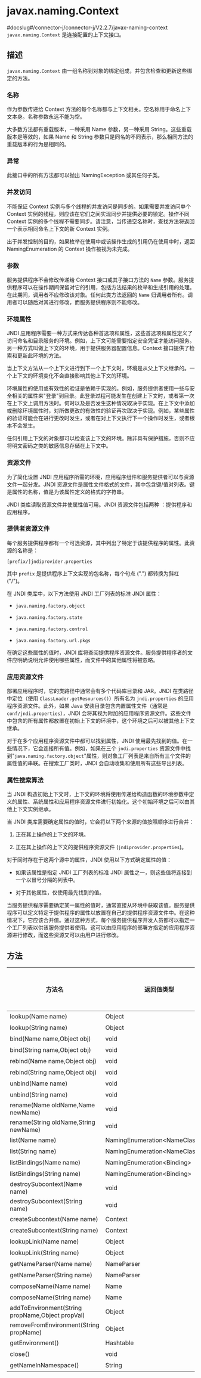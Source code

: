 javax.naming.Context 
=========================================
#docslug#/connector-j/connector-j/V2.2.7/javax-naming-context
`javax.naming.Context` 是连接配置的上下文接口。

描述 
-----------------------

`javax.naming.Context` 由一组名称到对象的绑定组成，并包含检查和更新这些绑定的方法。

### 名称 

作为参数传递给 Context 方法的每个名称都与上下文相关。空名称用于命名上下文本身。名称参数永远不能为空。

大多数方法都有重载版本，一种采用 Name 参数，另一种采用 String。这些重载版本是等效的，如果 Name 和 String 参数只是同名的不同表示，那么相同方法的重载版本的行为是相同的。

### 异常 

此接口中的所有方法都可以抛出 NamingException 或其任何子类。

### 并发访问 

不能保证 Context 实例与多个线程的并发访问是同步的。如果需要并发访问单个 Context 实例的线程，则应该在它们之间实现同步并提供必要的锁定。操作不同 Context 实例的多个线程不需要同步。请注意，当传递空名称时，查找方法将返回一个表示相同命名上下文的新 Context 实例。

出于并发控制的目的，如果枚举在使用中或该操作生成的引用仍在使用中时，返回 NamingEnumeration 的 Context 操作被视为未完成。

### 参数 

服务提供程序不会修改传递给 Context 接口或其子接口方法的 `Name` 参数。服务提供程序可以在操作期间保留对它的引用，包括方法结果的枚举和生成引用的处理。在此期间，调用者不应修改该对象。任何此类方法返回的 `Name` 归调用者所有。调用者可以随后对其进行修改，而服务提供程序则不能修改。

### 环境属性 

JNDI 应用程序需要一种方式来传达各种首选项和属性，这些首选项和属性定义了访问命名和目录服务的环境。例如，上下文可能需要指定安全凭证才能访问服务。另一种方式叫做上下文的环境，用于提供服务器配置信息。Context 接口提供了检索和更新此环境的方法。

当上下文方法从一个上下文进行到下一个上下文时，环境是从父上下文继承的。一个上下文的环境变化不会直接影响其他上下文的环境。

环境属性的使用或有效性的验证是依赖于实现的。例如，服务提供者使用一些与安全相关的属性来"登录"到目录。此登录过程可能发生在创建上下文时，或者第一次在上下文上调用方法时。何时以及是否发生这种情况取决于实现。在上下文中添加或删除环境属性时，对所做更改的有效性的验证再次取决于实现。例如，某些属性的验证可能会在进行更改时发生，或者在对上下文执行下一个操作时发生，或者根本不会发生。

任何引用上下文的对象都可以检查该上下文的环境。除非具有保护措施，否则不应将明文密码之类的敏感信息存储在上下文中。

### 资源文件 

为了简化设置 JNDI 应用程序所需的环境，应用程序组件和服务提供者可以与资源文件一起分发。JNDI 资源文件是属性文件格式的文件，其中包含键/值对列表。键是属性的名称，值是为该属性定义的格式的字符串。

JNDI 类库读取资源文件并使属性值可用。JNDI 资源文件包括两种 ：提供程序和应用程序。

### 提供者资源文件 

每个服务提供程序都有一个可选资源，其中列出了特定于该提供程序的属性。此资源的名称是：

```unknow
[prefix/]jndiprovider.properties
```



其中 `prefix` 是提供程序上下文实现的包名称，每个句点 (".") 都转换为斜杠 ("/")。

在 JNDI 类库中，以下方法使用 JNDI 工厂列表的标准 JNDI 属性：

* `java.naming.factory.object`

  

* `java.naming.factory.state`

  

* `java.naming.factory.control`

  

* `java.naming.factory.url.pkgs`

  




在确定这些属性的值时，JNDI 库将查阅提供程序资源文件。服务提供程序者的文件应明确说明允许使用哪些属性，而文件中的其他属性将被忽略。

### 应用资源文件 

部署应用程序时，它的类路径中通常会有多个代码库目录和 JAR。JNDI 在类路径中定位（使用 `ClassLoader.getResources()`）所有名为 `jndi.properties` 的应用程序资源文件。此外，如果 Java 安装目录包含内置属性文件（通常是 `conf/jndi.properties`），JNDI 会将其视为附加的应用程序资源文件。这些文件中包含的所有属性都放置在初始上下文的环境中，这个环境之后可以被其他上下文继承。

对于在多个应用程序资源文件中都可以找到属性，JNDI 使用最先找到的值。在一些情况下，它会连接所有值。例如，如果在三个 `jndi.properties` 资源文件中找到"`java.naming.factory.object`"属性，则对象工厂列表是来自所有三个文件的属性值的串联。在搜索工厂类时，JNDI 会自动收集和使用所有这些导出列表。

### 属性搜索算法 

当 JNDI 构造初始上下文时，上下文的环境将使用传递给构造函数的环境参数中定义的属性、系统属性和应用程序资源文件进行初始化。这个初始环境之后可以由其他上下文实例继承。

当 JNDI 类库需要确定属性的值时，它会将以下两个来源的值按照顺序进行合并：

1. 正在其上操作的上下文的环境。

   

2. 正在其上操作的上下文的提供程序资源文件 (`jndiprovider.properties`)。

   




对于同时存在于这两个源中的属性，JNDI 使用以下方式确定属性的值：

* 如果该属性是指定 JNDI 工厂列表的标准 JNDI 属性之一，则这些值将连接到一个以冒号分隔的列表中。

  

* 对于其他属性，仅使用最先找到的值。

  




当服务提供程序需要确定某一属性的值时，通常直接从环境中获取该值。服务提供程序可以定义特定于提供程序的属性以放置在自己的提供程序资源文件中。在这种情况下，它应该合并值。通过这种方式，每个服务提供程序开发人员都可以指定一个工厂列表以供该服务提供者使用。这可以由应用程序的部署方指定的应用程序资源进行修改，而这些资源又可以由用户进行修改。

方法 
-----------------------



|                       方法名                        |               返回值类型                | Oracle 模式是否支持 JDBC 4 | MySQL 模式是否支持 JDBC 4 |
|--------------------------------------------------|------------------------------------|----------------------|---------------------|
| lookup(Name name)                                | Object                             | 否                    | 否                   |
| lookup(String name)                              | Object                             | 否                    | 否                   |
| bind(Name name,Object obj)                       | void                               | 否                    | 否                   |
| bind(String name,Object obj)                     | void                               | 否                    | 否                   |
| rebind(Name name,Object obj)                     | void                               | 否                    | 否                   |
| rebind(String name,Object obj)                   | void                               | 否                    | 否                   |
| unbind(Name name)                                | void                               | 否                    | 否                   |
| unbind(String name)                              | void                               | 否                    | 否                   |
| rename(Name oldName,Name newName)                | void                               | 否                    | 否                   |
| rename(String oldName,String newName)            | void                               | 否                    | 否                   |
| list(Name name)                                  | NamingEnumeration\<NameClassPair\> | 否                    | 否                   |
| list(String name)                                | NamingEnumeration\<NameClassPair\> | 否                    | 否                   |
| listBindings(Name name)                          | NamingEnumeration\<Binding\>       | 否                    | 否                   |
| listBindings(String name)                        | NamingEnumeration\<Binding\>       | 否                    | 否                   |
| destroySubcontext(Name name)                     | void                               | 否                    | 否                   |
| destroySubcontext(String name)                   | void                               | 否                    | 否                   |
| createSubcontext(Name name)                      | Context                            | 否                    | 否                   |
| createSubcontext(String name)                    | Context                            | 否                    | 否                   |
| lookupLink(Name name)                            | Object                             | 否                    | 否                   |
| lookupLink(String name)                          | Object                             | 否                    | 否                   |
| getNameParser(Name name)                         | NameParser                         | 否                    | 否                   |
| getNameParser(String name)                       | NameParser                         | 否                    | 否                   |
| composeName(Name name)                           | Name                               | 否                    | 否                   |
| composeName(String name)                         | Name                               | 否                    | 否                   |
| addToEnvironment(String propName,Object propVal) | Object                             | 否                    | 否                   |
| removeFromEnvironment(String propName)           | Object                             | 否                    | 否                   |
| getEnvironment()                                 | Hashtable                          | 否                    | 否                   |
| close()                                          | void                               | 否                    | 否                   |
| getNameInNamespace()                             | String                             | 否                    | 否                   |


